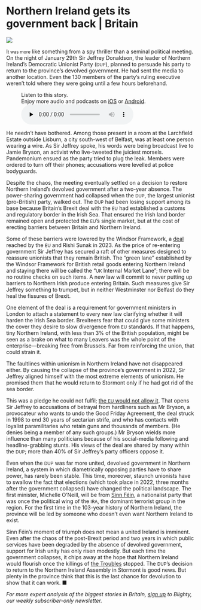 # Northern Ireland gets its government back | Britain

<img src="https://images.weserv.nl/?url=www.economist.com/img/b/1280/720/90/media-assets/image/20240203_BRP001.jpg" /><div></div><p><span>I</span><small>t was more</small> like something from a spy thriller than a seminal political meeting. On the night of January 29th Sir Jeffrey Donaldson, the leader of Northern Ireland’s Democratic Unionist Party (<small>DUP</small>), planned to persuade his party to return to the province’s devolved government. He had sent the media to another location. Even the 130 members of the party’s ruling executive weren’t told where they were going until a few hours beforehand.</p><div><figure><div><figcaption>Listen to this story.</figcaption> <span>Enjoy more audio and podcasts on<!-- --> <a href="https://www.economist.comhttps://economist-app.onelink.me/d2eC/bed1b25" id="audio-ios-cta" rel="noreferrer" target="_blank">iOS</a> <!-- -->or<!-- --> <a href="https://www.economist.comhttps://economist-app.onelink.me/d2eC/7f3c199" id="audio-android-cta" rel="noreferrer" target="_blank">Android</a>.</span></div><audio controls="" id="audio-player" preload="none" src="https://www.economist.com/media-assets/audio/052%20Britain%20-%20Northern%20Ireland-8fe7055fc943e3906f0d8de29f759222.mp3" title="Northern Ireland gets its government back"><p>Your browser does not support the &lt;audio&gt; element.</p></audio><div><div></div></div></figure></div><p>He needn’t have bothered. Among those present in a room at the Larchfield Estate outside Lisburn, a city south-west of Belfast, was at least one person wearing a wire. As Sir Jeffrey spoke, his words were being broadcast live to Jamie Bryson, an activist who live-tweeted the juiciest morsels. Pandemonium ensued as the party tried to plug the leak. Members were ordered to turn off their phones; accusations were levelled at police bodyguards. </p><p>Despite the chaos, the meeting eventually settled on a decision to restore Northern Ireland’s devolved government after a two-year absence. The power-sharing government had collapsed when the <small>DUP</small>, the largest unionist (pro-British) party, walked out. The <small>DUP</small> had been losing support among its base because Britain’s Brexit deal with the <small>EU</small> had established a customs and regulatory border in the Irish Sea. That ensured the Irish land border remained open and protected the <small>EU</small>’s single market, but at the cost of erecting barriers between Britain and Northern Ireland. </p><div><div><div id="econ-1"></div></div></div><p>Some of these barriers were lowered by the Windsor Framework, a <a href="https://www.economist.com/britain/2023/10/26/is-the-windsor-framework-in-northern-ireland-working">deal</a> reached by the <small>EU</small> and Rishi Sunak in 2023. As the price of re-entering government Sir Jeffrey has secured a raft of other measures designed to reassure unionists that they remain British. The “green lane” established by the Windsor Framework for British retail goods entering Northern Ireland and staying there will be called the “<small>UK</small> Internal Market Lane”; there will be no routine checks on such items. A new law will commit to never putting up barriers to Northern Irish produce entering Britain. Such measures give Sir Jeffrey something to trumpet, but in neither Westminster nor Belfast do they heal the fissures of Brexit.</p><p>One element of the deal is a requirement for government ministers in London to attach a statement to every new law clarifying whether it will harden the Irish Sea border. Brexiteers fear that could give some ministers the cover they desire to slow divergence from <small>EU</small> standards. If that happens, tiny Northern Ireland, with less than 3% of the British population, might be seen as a brake on what to many Leavers was the whole point of the enterprise—breaking free from Brussels. Far from reinforcing the union, that could strain it. </p><p>The faultlines within unionism in Northern Ireland have not disappeared either. By causing the collapse of the province’s government in 2022, Sir Jeffrey aligned himself with the most extreme elements of unionism. He promised them that he would return to Stormont only if he had got rid of the sea border. </p><p>This was a pledge he could not fulfil; <a href="https://www.economist.com/britain/2023/10/26/is-the-windsor-framework-in-northern-ireland-working">the <small>EU</small> would not allow it</a>. That<!-- --> opens Sir Jeffrey to accusations of betrayal from hardliners such as Mr Bryson, a provocateur who wants to undo the Good Friday Agreement, the deal struck in 1998 to end 30 years of sectarian strife, and who has contacts with loyalist paramilitaries who retain guns and thousands of members. (He denies being a member of any such groups.) Mr Bryson wields more influence than many politicians because of his social-media following and headline-grabbing stunts. His views of the deal are shared by many within the <small>DUP</small>; more than 40% of Sir Jeffrey’s party officers oppose it. </p><div><div><div id="econ-2"></div></div></div><p>Even when the <small>DUP</small> was far more united, devolved government in Northern Ireland, a system in which diametrically opposing parties have to share power, has rarely been stable. This time, moreover, staunch unionists have to swallow the fact that elections (which took place in 2022, three months after the government collapsed) have changed the political landscape. The first minister, Michelle O’Neill, will be from <a href="https://www.economist.com/britain/sinn-fein-has-become-northern-irelands-biggest-party/21809215">Sinn Féin</a>, a nationalist party that was once the political wing of the <small>IRA</small>, the dominant terrorist group in the region. For the first time in the 103-year history of Northern Ireland, the province will be led by someone who doesn’t even want Northern Ireland to exist. </p><p>Sinn Féin’s moment of triumph does not mean a united Ireland is imminent. Even after the chaos of the post-Brexit period and two years in which public services have been degraded by the absence of devolved government, support for Irish unity has only risen modestly. But each time the government collapses, it chips away at the hope that Northern Ireland would flourish once the killings of <a href="https://www.economist.com/britain/2024/01/18/northern-irelands-peace-process-is-not-over">the Troubles</a> stopped. The <small>DUP</small>’s decision to return to the Northern Ireland Assembly in Stormont is good news. But plenty in the province think that this is the last chance for devolution to show that it can work. <span>■</span></p><p><i>For more expert analysis of the biggest stories in Britain, <a href="https://www.economist.com/newsletters/blighty">sign up</a> to Blighty, our weekly subscriber-only newsletter. </i></p>

